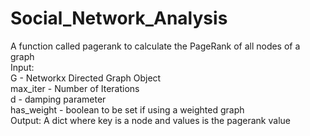 # Social_Network_Analysis
A function called pagerank to calculate the PageRank of all nodes of a graph                                                                
Input:                                                                                                                                      
G - Networkx Directed Graph Object                                                                                                          
max_iter - Number of Iterations                                                                                                                                                                          
d - damping parameter                                                                                                                        
has_weight - boolean to be set if using a weighted graph                                                                                                      
Output: A dict where key is a node and values is the pagerank value
